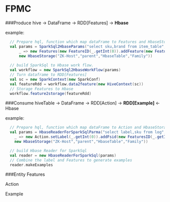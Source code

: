FPMC
====

###Produce
hive -> DataFrame -> RDD[Features] -> **Hbase**

example:
```scala
  // Prepare hql, function which map dataFrame to Features and HbaseStorage instance.
  val params = SparkSql2HbaseParams("select sku,brand from item_table",
      _ => new Features(new FeatureID(_.getInt(0)).addFeature(new Feature("b", _.getInt(1))),
      new HbaseStorage("ZK-Host","parent","HbaseTable","Family"))
  
  // build SparkSql to Hbase work flow.
  val workflow = new SparkSql2HbaseWorkFlow(params)
  // Turn dataframe to RDD[Features]
  val sc = new SparkContext(new SparkConf)
  val featureRdd = workflow.data2feature(new HiveContext(sc))
  // Storage Features to Hbase
  workflow.feature2storage(featureRdd)
```

###Consume
hiveTable -> DataFrame -> RDD[Action] -> **RDD[Example]** <- Hbase

example:
```scala 
  // Prepare hql, function which map dataFrame to Action and HbaseStorage instance.
  val params = HbaseReaderForSparkSqlParma("select label,sku from log",
    _ => new Action.setLabel(_.getInt(0)).addFsid(new FeaturesID(_.getInt(1)))
    new HbaseStorage("ZK-Host","parent","HbaseTable","Family"))

  // build Hbase Reader for SparkSql
  val reader = new HbaseReaderForSparkSql(params)
  // Combine the label and Features to generate examples
  reader.makeExamples
```

###Entity
Features

Action

Example
